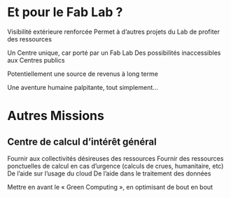 
# Et pour le Fab Lab ? 


Visibilité extérieure renforcée
Permet à d’autres projets du Lab de profiter des ressources

Un Centre unique, car porté par un Fab Lab
Des possibilités inaccessibles aux Centres publics

Potentiellement une source de revenus à long terme

Une aventure humaine palpitante, tout simplement… 

# Autres Missions

## Centre de calcul d’intérêt général

Fournir aux collectivités désireuses des ressources
Fournir des ressources ponctuelles de calcul en cas d’urgence (calculs de crues, humanitaire, etc)
De l’aide sur l’usage du cloud
De l’aide dans le traitement des données

Mettre en avant le « Green Computing », en optimisant de bout en bout
 
